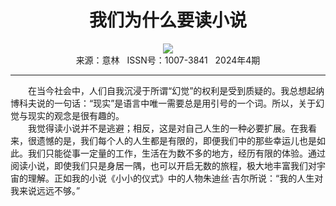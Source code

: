 # <center>我们为什么要读小说</center> 

<div align=center><img src="https://raw.githubusercontent.com/leaguecn/magazines/main/img_authors/%d7%f7%d5%df%a3%ba%a3%db%bc%d3%c4%c3%b4%f3%a3%dd%bf%a8%c2%de%b6%fb%a1%a4%cf%a3%b6%fb%d7%c8.jpg"></div> 

<center>来源：意林   ISSN号：1007-3841   2024年4期</center> 


* * *


　　在当今社会中，人们自我沉浸于所谓“幻觉”的权利是受到质疑的。我总想起纳博科夫说的一句话：“现实”是语言中唯一需要总是用引号的一个词。所以，关于幻觉与现实的观念是很有趣的。  
　　我觉得读小说并不是逃避；相反，这是对自己人生的一种必要扩展。在我看来，很遗憾的是，我们每个人的人生都是有限的，即便我们中的那些幸运儿也是如此。我们只能從事一定量的工作，生活在为数不多的地方，经历有限的体验。通过阅读小说，即使我们只是身居一隅，也可以开启无数的旅程，极大地丰富我们对宇宙的理解。正如我的小说《小小的仪式》中的人物朱迪丝·吉尔所说：“我的人生对我来说远远不够。”